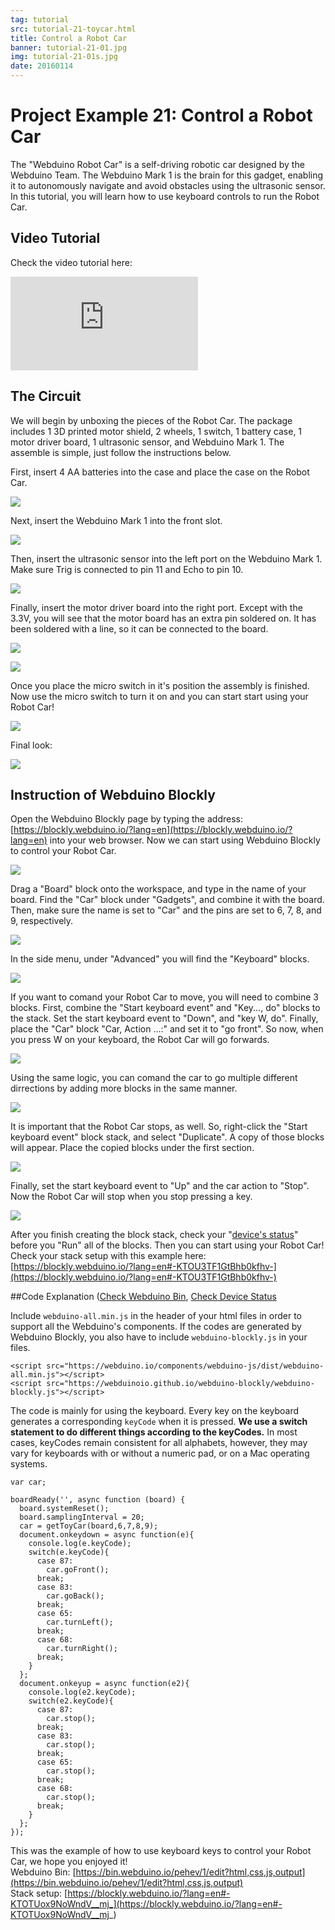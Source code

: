 ```yaml
---
tag: tutorial
src: tutorial-21-toycar.html
title: Control a Robot Car 
banner: tutorial-21-01.jpg
img: tutorial-21-01s.jpg
date: 20160114
---
```


<!-- @@master  = ../../_layout.html-->

<!-- @@block  =  meta-->

<title>Project Example 21: Control a Robot Car :::: Webduino = Web × Arduino</title>

<meta name="description" content="The Webduino Robot Car is a self-driving robotic car designed by the Webduino Team. The Webduino Mark 1 is the brain for this gadget, enabling it to autonomously navigate and avoid obstacles using the ultrasonic sensor. In this tutorial, you will learn how to use keyboard controls to run the Robot Car.">

<meta itemprop="description" content="The Webduino Robot Car is a self-driving robotic car designed by the Webduino Team. The Webduino Mark 1 is the brain for this gadget, enabling it to autonomously navigate and avoid obstacles using the ultrasonic sensor. In this tutorial, you will learn how to use keyboard controls to run the Robot Car.">

<meta property="og:description" content="The Webduino Robot Car is a self-driving robotic car designed by the Webduino Team. The Webduino Mark 1 is the brain for this gadget, enabling it to autonomously navigate and avoid obstacles using the ultrasonic sensor. In this tutorial, you will learn how to use keyboard controls to run the Robot Car.">

<meta property="og:title" content="Project Example 21: Control a Robot Car" >

<meta property="og:url" content="https://webduino.io/tutorials/tutorial-21-toycar.html">

<meta property="og:image" content="https://webduino.io/img/tutorials/tutorial-21-01s.jpg">

<meta itemprop="image" content="https://webduino.io/img/tutorials/tutorial-21-01s.jpg">

<include src="../_include-tutorials.html"></include>

<!-- @@close-->

<!-- @@block  =  preAndNext-->

<include src="../_include-tutorials-content.html"></include>

<!-- @@close-->

<!-- @@block  =  tutorials-->

# Project Example 21: Control a Robot Car

The "Webduino Robot Car" is a self-driving robotic car designed by the Webduino Team. The Webduino Mark 1 is the brain for this gadget, enabling it to autonomously navigate and avoid obstacles using the ultrasonic sensor. In this tutorial, you will learn how to use keyboard controls to run the Robot Car.

<!-- <div class="buy-this">
	<span>自走車相關套件：<a href="https://webduino.io/buy/webduino-package-toycar.html" target="_blank">Webduino 公仔自走車 ( 電子材料包 )</a></span>
	<span>Webduino 開發板：<a href="https://webduino.io/buy/component-webduino-v1.html" target="_blank">Webduino 馬克 1 號</a></span>
</div> -->

## Video Tutorial

Check the video tutorial here:
<iframe class="youtube" src="https://www.youtube.com/embed/0JT1KAHkMsk" frameborder="0" allowfullscreen></iframe>

## The Circuit 

We will begin by unboxing the pieces of the Robot Car. The package includes 1 3D printed motor shield, 2 wheels, 1 switch, 1 battery case, 1 motor driver board, 1 ultrasonic sensor, and Webduino Mark 1. The assemble is simple, just follow the instructions below.

First, insert 4 AA batteries into the case and place the case on the Robot Car.

![](../../img/tutorials/tutorial-21-02.jpg)

Next, insert the Webduino Mark 1 into the front slot.

![](../../img/tutorials/tutorial-21-03.jpg)

Then, insert the ultrasonic sensor into the left port on the Webduino Mark 1. Make sure Trig is connected to pin 11 and Echo to pin 10.

![](../../img/tutorials/tutorial-21-04.jpg)

Finally, insert the motor driver board into the right port. Except with the 3.3V, you will see that the motor board has an extra pin soldered on. It has been soldered with a line, so it can be connected to the board.

![](../../img/tutorials/tutorial-21-05.jpg)

![](../../img/tutorials/en/tutorial-21-06.jpg)

Once you place the micro switch in it's position the assembly is finished. Now use the micro switch to turn it on and you can start start using your Robot Car!

![](../../img/tutorials/tutorial-21-07.jpg)

Final look:

![](../../img/tutorials/tutorial-21-08.jpg)

<!-- <div class="buy-this">
	<span>自走車相關套件：<a href="https://webduino.io/buy/webduino-package-toycar.html" target="_blank">Webduino 公仔自走車 ( 電子材料包 )</a></span>
	<span>Webduino 開發板：<a href="https://webduino.io/buy/component-webduino-v1.html" target="_blank">Webduino 馬克 1 號</a></span>
</div> -->

## Instruction of Webduino Blockly 

Open the Webduino Blockly page by typing the address: [https://blockly.webduino.io/?lang=en](https://blockly.webduino.io/?lang=en) into your web browser. Now we can start using Webduino Blockly to control your Robot Car.

![](../../img/tutorials/en/tutorial-21-09.jpg)

Drag a "Board" block onto the workspace, and type in the name of your board. Find the "Car" block under "Gadgets", and combine it with the board. Then, make sure the name is set to "Car" and the pins are set to 6, 7, 8, and 9, respectively.

![](../../img/tutorials/en/tutorial-21-10.jpg)

In the side menu, under "Advanced" you will find the "Keyboard" blocks.

![](../../img/tutorials/en/tutorial-21-11.jpg)

If you want to comand your Robot Car to move, you will need to combine 3 blocks. First, combine the "Start keyboard event" and "Key..., do" blocks to the stack. Set the start keyboard event to "Down", and "key W, do". Finally, place the "Car" block "Car, Action …:" and set it to "go front". So now, when you press W on your keyboard, the Robot Car will go forwards.

![](../../img/tutorials/en/tutorial-21-12.jpg)

Using the same logic, you can comand the car to go multiple different dirrections by adding more blocks in the same manner.

![](../../img/tutorials/en/tutorial-21-13.jpg)

It is important that the Robot Car stops, as well. So, right-click the "Start keyboard event" block stack, and select "Duplicate". A copy of those blocks will appear. Place the copied blocks under the first section.

![](../../img/tutorials/en/tutorial-21-14.jpg)

Finally, set the start keyboard event to "Up" and the car action to "Stop". Now the Robot Car will stop when you stop pressing a key.

![](../../img/tutorials/en/tutorial-21-15.jpg)

After you finish creating the block stack, check your "[device's status](https://webduino.io/device.html)" before you "Run" all of the blocks. Then you can start using your Robot Car!
Check your stack setup with this example here: [https://blockly.webduino.io/?lang=en#-KTOU3TF1GtBhb0kfhv-](https://blockly.webduino.io/?lang=en#-KTOU3TF1GtBhb0kfhv-)

##Code Explanation ([Check Webduino Bin](https://bin.webduino.io/pehev/1/edit?html,css,js,output), [Check Device Status](https://webduino.io/device.html)

Include `webduino-all.min.js` in the header of your html files in order to support all the Webduino's components. If the codes are generated by Webduino Blockly, you also have to include `webduino-blockly.js` in your files.

	<script src="https://webduino.io/components/webduino-js/dist/webduino-all.min.js"></script>
	<script src="https://webduinoio.github.io/webduino-blockly/webduino-blockly.js"></script>

The code is mainly for using the keyboard. Every key on the keyboard generates a corresponding `keyCode` when it is pressed. **We use a switch statement to do different things according to the keyCodes.** In most cases, keyCodes remain consistent for all alphabets, however, they may vary for keyboards with or without a numeric pad, or on a Mac operating systems.

	var car;

	boardReady('', async function (board) {
	  board.systemReset();
	  board.samplingInterval = 20;
	  car = getToyCar(board,6,7,8,9);
	  document.onkeydown = async function(e){
	    console.log(e.keyCode);
	    switch(e.keyCode){
	      case 87:
	        car.goFront();
	      break;
	      case 83:
	        car.goBack();
	      break;
	      case 65:
	        car.turnLeft();
	      break;
	      case 68:
	        car.turnRight();
	      break;
	    }
	  };
	  document.onkeyup = async function(e2){
	    console.log(e2.keyCode);
	    switch(e2.keyCode){
	      case 87:
	        car.stop();
	      break;
	      case 83:
	        car.stop();
	      break;
	      case 65:
	        car.stop();
	      break;
	      case 68:
	        car.stop();
	      break;
	    }
	  };
	});

This was the example of how to use keyboard keys to control your Robot Car, we hope you enjoyed it!    
Webduino Bin: [https://bin.webduino.io/pehev/1/edit?html,css,js,output](https://bin.webduino.io/pehev/1/edit?html,css,js,output)  
Stack setup: [https://blockly.webduino.io/?lang=en#-KTOTUox9NoWndV__mj_](https://blockly.webduino.io/?lang=en#-KTOTUox9NoWndV__mj_)

<!-- ## 自走車的延伸教學：

[Webduino Blockly 課程：操控自走車](https://blockly.webduino.io/?lang=zh-hant#-KGMmvTNDxkWIiIklD7I)  
[Webduino Blockly 課程：超音波避障自走車](https://blockly.webduino.io/?lang=zh-hant#-KGMn222ejGP0edhX-KL)  
[Webduino Blockly 課程：語音聲控自走車](https://blockly.webduino.io/?lang=zh-hant#-KGMn7k6rIv8_1om2-xa)  -->    

<!-- <div class="buy-this">
	<span>自走車相關套件：<a href="https://webduino.io/buy/webduino-package-toycar.html" target="_blank">Webduino 公仔自走車 ( 電子材料包 )</a></span>
	<span>Webduino 開發板：<a href="https://webduino.io/buy/component-webduino-v1.html" target="_blank">Webduino 馬克 1 號</a></span>
</div> -->


<!-- @@close-->